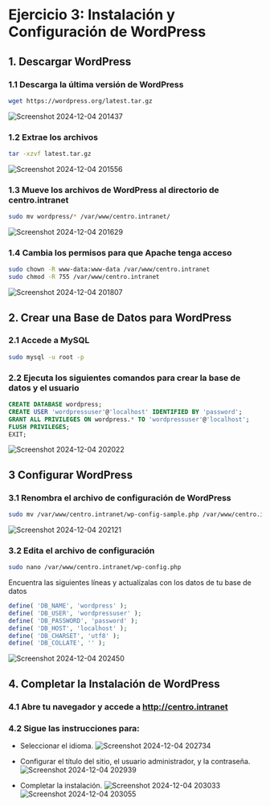 # Ejercicio 3: Instalación y Configuración de WordPress
## 1. Descargar WordPress
### 1.1 Descarga la última versión de WordPress
```bash
wget https://wordpress.org/latest.tar.gz
```
![Screenshot 2024-12-04 201437](https://github.com/user-attachments/assets/e23fedf4-b09b-46e2-aaca-c3177938f96a)

### 1.2 Extrae los archivos
```bash
tar -xzvf latest.tar.gz
```
![Screenshot 2024-12-04 201556](https://github.com/user-attachments/assets/2319d339-ba6d-4ac5-973a-7585e6ed14b1)

### 1.3 Mueve los archivos de WordPress al directorio de centro.intranet
```bash
sudo mv wordpress/* /var/www/centro.intranet/
```
![Screenshot 2024-12-04 201629](https://github.com/user-attachments/assets/1f26da2d-2f6a-4510-92b9-6983396e57af)

### 1.4 Cambia los permisos para que Apache tenga acceso
```bash
sudo chown -R www-data:www-data /var/www/centro.intranet
sudo chmod -R 755 /var/www/centro.intranet
```
![Screenshot 2024-12-04 201807](https://github.com/user-attachments/assets/1b811bff-88c6-4c5b-9e1a-d533307ed14d)

## 2. Crear una Base de Datos para WordPress
### 2.1 Accede a MySQL
```bash
sudo mysql -u root -p
```
### 2.2 Ejecuta los siguientes comandos para crear la base de datos y el usuario
```sql
CREATE DATABASE wordpress;
CREATE USER 'wordpressuser'@'localhost' IDENTIFIED BY 'password';
GRANT ALL PRIVILEGES ON wordpress.* TO 'wordpressuser'@'localhost';
FLUSH PRIVILEGES;
EXIT;
```
![Screenshot 2024-12-04 202022](https://github.com/user-attachments/assets/59e9a17a-bcca-46fa-9e7f-bd70f86a963a)

## 3 Configurar WordPress
### 3.1 Renombra el archivo de configuración de WordPress
```bash
sudo mv /var/www/centro.intranet/wp-config-sample.php /var/www/centro.intranet/wp-config.php
```
![Screenshot 2024-12-04 202121](https://github.com/user-attachments/assets/200f3792-5c85-4527-afef-75eb15fb43da)

### 3.2 Edita el archivo de configuración
```bash
sudo nano /var/www/centro.intranet/wp-config.php
```
Encuentra las siguientes líneas y actualízalas con los datos de tu base de datos
```php
define( 'DB_NAME', 'wordpress' );
define( 'DB_USER', 'wordpressuser' );
define( 'DB_PASSWORD', 'password' );
define( 'DB_HOST', 'localhost' );
define( 'DB_CHARSET', 'utf8' );
define( 'DB_COLLATE', '' );
```
![Screenshot 2024-12-04 202450](https://github.com/user-attachments/assets/34cda6b4-5dc7-4657-a248-2e76c9cf07f8)

## 4. Completar la Instalación de WordPress
### 4.1 Abre tu navegador y accede a http://centro.intranet
### 4.2 Sigue las instrucciones para:
- Seleccionar el idioma.
![Screenshot 2024-12-04 202734](https://github.com/user-attachments/assets/d345a351-64c1-4c31-82f4-4a3af7f354c3)

- Configurar el título del sitio, el usuario administrador, y la contraseña.
![Screenshot 2024-12-04 202939](https://github.com/user-attachments/assets/8d4cd5e8-6477-43ef-9c7b-c37843735683)

- Completar la instalación.
![Screenshot 2024-12-04 203033](https://github.com/user-attachments/assets/83f7f928-5d9a-44a6-a3b1-8d1a9ba12aeb)
![Screenshot 2024-12-04 203055](https://github.com/user-attachments/assets/64a9a6d3-4241-424e-84dd-7ab9ae1e72ce)
